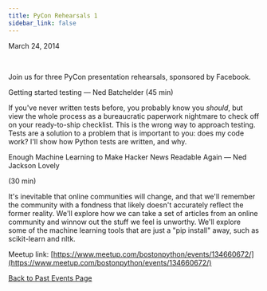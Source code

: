```yaml
---
title: PyCon Rehearsals 1
sidebar_link: false
---
```


March 24, 2014


   

Join us for three PyCon presentation rehearsals, sponsored by Facebook.

Getting started testing — Ned Batchelder (45 min)

If you've never written tests before, you probably know you *should*, but view the whole process as a bureaucratic paperwork nightmare to check off on your ready-to-ship checklist. This is the wrong way to approach testing. Tests are a solution to a problem that is important to you: does my code work? I'll show how Python tests are written, and why.

Enough Machine Learning to Make Hacker News Readable Again — Ned Jackson Lovely

(30 min)

It's inevitable that online communities will change, and that we'll remember the community with a fondness that likely doesn't accurately reflect the former reality. We'll explore how we can take a set of articles from an online community and winnow out the stuff we feel is unworthy. We'll explore some of the machine learning tools that are just a "pip install" away, such as scikit-learn and nltk.


Meetup link: [https://www.meetup.com/bostonpython/events/134660672/](https://www.meetup.com/bostonpython/events/134660672/)

[Back to Past Events Page](index.md)